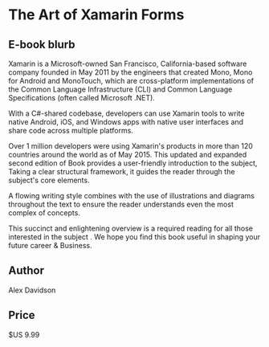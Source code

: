 # The Art of Xamarin Forms

## E-book blurb

Xamarin is a Microsoft-owned San Francisco, California-based software company founded in May 2011 by the engineers that created Mono, Mono for Android and MonoTouch, which are cross-platform implementations of the Common Language Infrastructure (CLI) and Common Language Specifications (often called Microsoft .NET). 

With a C#-shared codebase, developers can use Xamarin tools to write native Android, iOS, and Windows apps with native user interfaces and share code across multiple platforms. 

Over 1 million developers were using Xamarin's products in more than 120 countries around the world as of May 2015. This updated and expanded second edition of Book provides a user-friendly introduction to the subject, Taking a clear structural framework, it guides the reader through the subject's core elements. 

A flowing writing style combines with the use of illustrations and diagrams throughout the text to ensure the reader understands even the most complex of concepts. 

This succinct and enlightening overview is a required reading for all those interested in the subject . We hope you find this book useful in shaping your future career & Business.

## Author

Alex Davidson

## Price

$US 9.99
